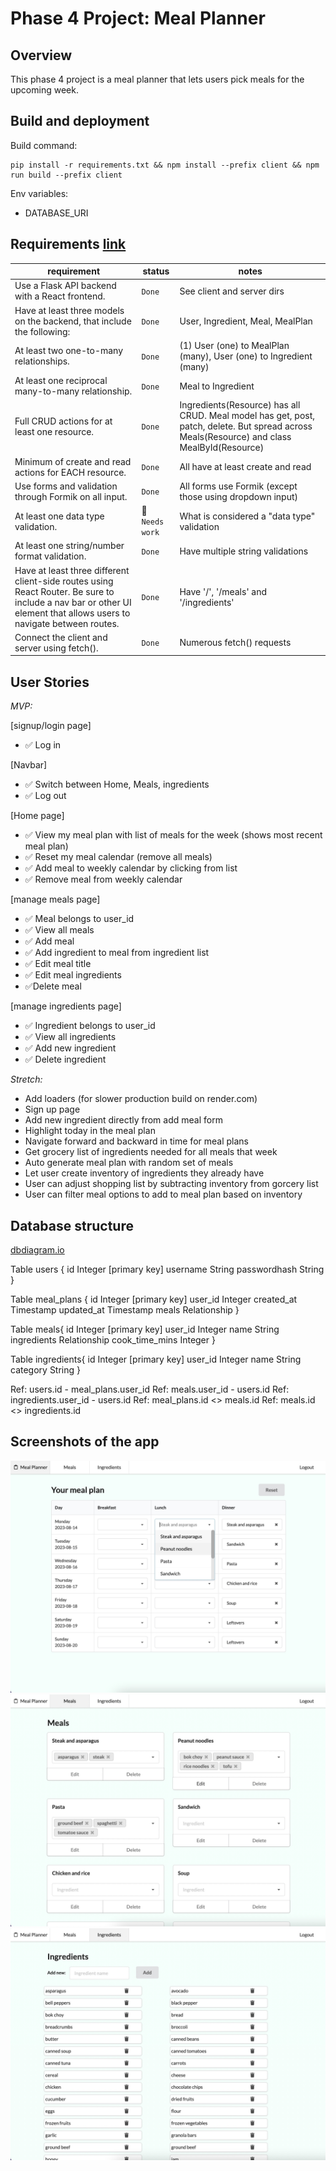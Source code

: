 # Phase 4 Project: Meal Planner

## Overview

This phase 4 project is a meal planner that lets users pick meals for the upcoming week.

## Build and deployment

Build command:

```shell
pip install -r requirements.txt && npm install --prefix client && npm run build --prefix client
```

Env variables:

- DATABASE_URI

## Requirements [link](https://github.com/learn-co-curriculum/python-p4-phase-4-project)

| requirement | status | notes |
|---|---|---|
| Use a Flask API backend with a React frontend. | `Done` | See client and server dirs |
| Have at least three models on the backend, that include the following: | `Done` | User, Ingredient, Meal, MealPlan|
| At least two one-to-many relationships. | `Done` | (1) User (one) to MealPlan (many), User (one) to Ingredient (many) |
| At least one reciprocal many-to-many relationship. | `Done` | Meal to Ingredient |
| Full CRUD actions for at least one resource. | `Done` | Ingredients(Resource) has all CRUD. Meal model has get, post, patch, delete. But spread across Meals(Resource) and class MealById(Resource) |
| Minimum of create and read actions for EACH resource. | `Done` | All have at least create and read |
| Use forms and validation through Formik on all input. | `Done` | All forms use Formik (except those using dropdown input) |
| At least one data type validation. |🚧 `Needs work` | What is considered a "data type" validation |
| At least one string/number format validation. | `Done` | Have multiple string validations |
| Have at least three different client-side routes using React Router. Be sure to include a nav bar or other UI element that allows users to navigate between routes. | `Done` | Have '/', '/meals' and '/ingredients' |
| Connect the client and server using fetch(). | `Done` | Numerous fetch() requests |

## User Stories

*MVP:*

[signup/login page]

- ✅ Log in

[Navbar]

- ✅ Switch between Home, Meals, ingredients
- ✅ Log out

[Home page]

- ✅ View my meal plan with list of meals for the week (shows most recent meal plan)
- ✅ Reset my meal calendar (remove all meals)
- ✅ Add meal to weekly calendar by clicking from list
- ✅ Remove meal from weekly calendar

[manage meals page]

- ✅ Meal belongs to user_id
- ✅ View all meals
- ✅ Add meal
- ✅ Add ingredient to meal from ingredient list
- ✅ Edit meal title
- ✅ Edit meal ingredients
- ✅Delete meal

[manage ingredients page]

- ✅ Ingredient belongs to user_id
- ✅ View all ingredients
- ✅ Add new ingredient
- ✅ Delete ingredient

*Stretch:*

- Add loaders (for slower production build on render.com)
- Sign up page
- Add new ingredient directly from add meal form
- Highlight today in the meal plan
- Navigate forward and backward in time for meal plans
- Get grocery list of ingredients needed for all meals that week
- Auto generate meal plan with random set of meals
- Let user create inventory of ingredients they already have
- User can adjust shopping list by subtracting inventory from gorcery list
- User can filter meal options to add to meal plan based on inventory

## Database structure

[dbdiagram.io](https://dbdiagram.io/d)

Table users {
  id Integer [primary key]
  username String
  passwordhash String
}

Table meal_plans {
  id Integer [primary key]
  user_id Integer
  created_at Timestamp
  updated_at Timestamp
  meals Relationship
}

Table meals{
  id Integer [primary key]
  user_id Integer
  name String
  ingredients Relationship
  cook_time_mins Integer
}

Table ingredients{
  id Integer [primary key]
  user_id Integer
  name String
  category String
}

Ref: users.id - meal_plans.user_id
Ref: meals.user_id - users.id
Ref: ingredients.user_id - users.id
Ref: meal_plans.id <> meals.id
Ref: meals.id <> ingredients.id

## Screenshots of the app

![Alt text](screenshots/mealplan2.jpg)
![Alt text](screenshots/meals.jpg)
![Alt text](screenshots/ingredients.jpg)
